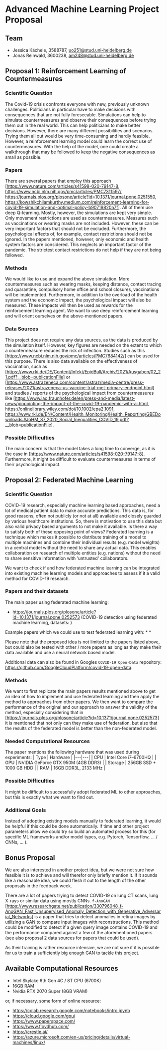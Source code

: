 # Advanced Machine Learning Project Proposal

## Team

* Jessica Kächele, 3588787, uo251@stud.uni-heidelberg.de
* Jonas Reinwald, 3600238, am248@stud.uni-heidelberg.de

## Proposal 1: Reinforcement Learning of Countermeasures
### Scientific Question
The Covid-19 crisis confronts everyone with new, previously unknown challenges. Politicians in particular have to make decisions with consequences that are not fully foreseeable. Simulations can help to simulate countermeasures and observe their consequences before trying them out in the real world. This can help politicians to make better decisions. However, there are many different possibilities and scenarios. Trying them all out would be very time-consuming and hardly feasible. However, a reinforcement learning model could learn the correct use of countermeasures. With the help of the model, one could create a walkthrough that may be followed to keep the negative consequences as small as possible.

### Papers
There are several papers that employ this approach [https://www.nature.com/articles/s41598-020-79147-8,
https://www.ncbi.nlm.nih.gov/pmc/articles/PMC7311597/, 
https://journals.plos.org/plosone/article?id=10.1371/journal.pone.0251550,
https://kowshikchilamkurthy.medium.com/reinforcement-learning-for-covid-19-simulation-and-optimal-policy-b90719820a7f]. All of them use deep Q-learning. 
Mostly, however, the simulations are kept very simple. Only movement restrictions are used as countermeasures.
Measures such as vaccinations or wearing masks are not included. However, these can be very important factors that should not be excluded. Furthermore, the psychological effects of, for example, contact restrictions should not be ignored.
In the papers mentioned, however, only economic and health system factors are considered. This neglects an important factor of the pandemic. The strictest contact restrictions do not help if they are not being followed.

### Methods
We would like to use and expand the above simulation. More countermeasures such as wearing masks, keeping distance, contact tracing and quarantine, compulsory home office and school closures, vaccinations will be implemented. Furthermore, in addition to the overload of the health system and the economic impact, the psychological impact will also be measured.
These impacts will then be used as rewards for the reinforcement learning agent. 
We want to use deep reinforcement learning and will orient ourselves on the above-mentioned papers.

### Data Sources
This project does not require any data sources, as the data is produced by the simulation itself. However, key figures are needed on the extent to which a countermeasure reduces the risk of infection. Studies such as this [https://www.ncbi.nlm.nih.gov/pmc/articles/PMC7684142/] can be used for this purpose.
There is also data available on the effectiveness of vaccination, such as [https://www.rki.de/DE/Content/Infekt/EpidBull/Archiv/2021/Ausgaben/02_21.pdf?__blob=publicationFile] or [https://www.astrazeneca.com/content/astraz/media-centre/press-releases/2021/astrazeneca-us-vaccine-trial-met-primary-endpoint.html] and studies / reports of the psychological impact from countermeasures like [https://www.iao.fraunhofer.de/en/press-and-media/latest-news/pinpointing-the-impact-of-the-covid-19-pandemic-with-ai.html, https://onlinelibrary.wiley.com/doi/10.1002/epa2.1091, https://www.rki.de/EN/Content/Health_Monitoring/Health_Reporting/GBEDownloadsJ/JoHM_S7_2020_Social_Inequalities_COVID_19.pdf?__blob=publicationFile].

### Possible Difficulties
The main concern is that the model takes a long time to converge, as it is the case in [https://www.nature.com/articles/s41598-020-79147-8]. 
Furthermore, it might be difficult to evaluate countermeasures in terms of their psychological impact.

## Proposal 2: Federated Machine Learning
### Scientific Question
COVID-19 research, especially machine learning based approaches, need a lot of medical patient data to make accurate predictions. This data is, for good reasons, often not publicly (or not at all) available and closely guarded by various healthcare institutions. So, there is motivation to use this data but also valid privacy based arguments to not make it available. Is there a way to satisfy both of these opposing point of views?
Federated learning is a technique which makes it possible to distribute training of a model to multiple machines and combine their individual results (e.g. model weights) in a central model without the need to share any actual data. This enables collaboration on research of multiple entities (e.g. nations) without the need to share sensitive information with 'untrusted' collaborators.

We want to check if and how federated machine learning can be integrated into existing machine learning models and approaches to assess if it a valid method for COVID-19 research.

### Papers and their datasets
The main paper using federated machine learning:
* https://journals.plos.org/plosone/article?id=10.1371/journal.pone.0252573 (COVID-19 detection using federated machine learning, datasets: )

Example papers which we could use to test federated learning with:
*
*

Please note that the proposed idea is not limited to the papers listed above, but could also be tested with other / more papers as long as they make their data available and use a neural network based model.

Additional data can also be found in Googles `COVID-19 Open-Data` repository: https://github.com/GoogleCloudPlatform/covid-19-open-data.

### Methods

We want to first replicate the main papers results mentioned above to get an idea of how to implement and use federated learning and then apply the method to approaches from other papers. We then want to compare the performance of the original and our approach to answer the validity of the method, especially considering that in [https://journals.plos.org/plosone/article?id=10.1371/journal.pone.0252573] it is mentioned that not only can they make use of federation, but also that the results of the federated model is better than the non-federated model.

### Needed Computational Resources 
The paper mentions the following hardware that was used during experiments:
| Type | Hardware | 
|---|---|
| CPU | Intel Core i7–6700HQ |
| GPU | NVIDIA GeForce GTX 950M (4GB DDR3) |
| Storage | 256GB SSD + 1000 GB HDD |
| RAM | 16GB DDR3L, 2133 MHz |

### Possible Difficulties
It might be difficult to successfully adopt federated ML to other approaches, but this is exactly what we want to find out.

### Additional Goals
Instead of adopting existing models manually to federated learning, it would be helpful if this could be done automatically. If time and other project parameters allow we could try so build an automated process for this (for specific ML frameworks and/or model types, e.g. Pytorch, Tensorflow, ... / CNNs, ... ).

## Bonus Proposal
We are also interested in another project idea, but we were not sure how feasible it is to achieve and will therefor only briefly mention it. If it sounds like a reasonable idea, we could flesh it out to the length of the other proposals in the feedback week.

There are a lot of papers trying to detect COVID-19 on lung CT scans, lung X-rays or similar data using mostly CNNs. `f-AnoGAN` [https://www.researchgate.net/publication/330796048_f-AnoGAN_Fast_Unsupervised_Anomaly_Detection_with_Generative_Adversarial_Networks] is a paper that tries to detect anomalies in retina images by utilizing a GAN to compare input images with reconstructions. This method could be modified to detect if a given query image contains COVID-19 and the performance compared against a few of the aforementioned papers (see also proposal 2 data sources for papers that could be used). 

As their training is rather resource intensive, we are not sure if it is possible for us to train a sufficiently big enough GAN to tackle this project.

## Available Computational Resources

* Intel Skylake 6th Gen 4C / 8T CPU (6700K)
* 16GB RAM
* Nvidia RTX 2070 Super (8GB VRAM)

or, if necessary, some form of online resource:
* https://colab.research.google.com/notebooks/intro.ipynb
* https://cloud.google.com/gpu/
* https://www.paperspace.com/
* https://www.floydhub.com/
* https://crestle.ai/
* https://azure.microsoft.com/en-us/pricing/details/virtual-machines/linux/

